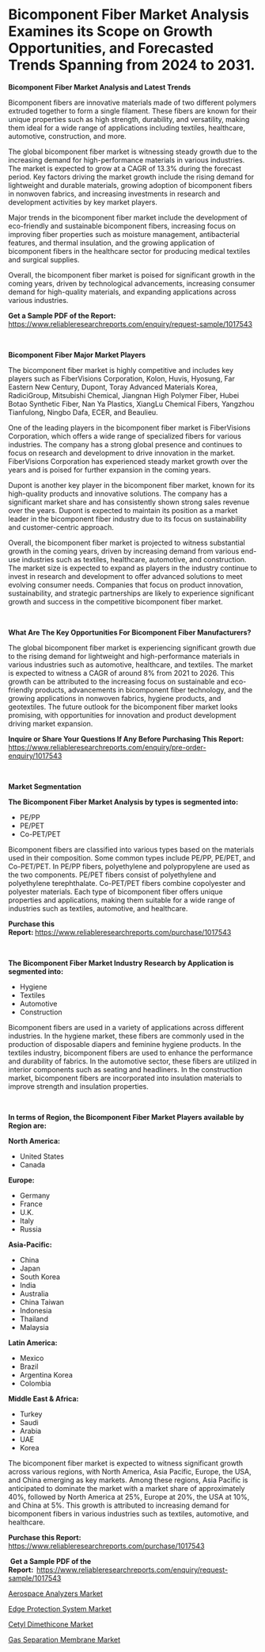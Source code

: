 <p><h1>Bicomponent Fiber Market Analysis Examines its Scope on Growth Opportunities, and Forecasted Trends Spanning from 2024 to 2031.</h1></p><p><strong>Bicomponent Fiber Market Analysis and Latest Trends</strong></p>
<p><p>Bicomponent fibers are innovative materials made of two different polymers extruded together to form a single filament. These fibers are known for their unique properties such as high strength, durability, and versatility, making them ideal for a wide range of applications including textiles, healthcare, automotive, construction, and more.</p><p>The global bicomponent fiber market is witnessing steady growth due to the increasing demand for high-performance materials in various industries. The market is expected to grow at a CAGR of 13.3% during the forecast period. Key factors driving the market growth include the rising demand for lightweight and durable materials, growing adoption of bicomponent fibers in nonwoven fabrics, and increasing investments in research and development activities by key market players.</p><p>Major trends in the bicomponent fiber market include the development of eco-friendly and sustainable bicomponent fibers, increasing focus on improving fiber properties such as moisture management, antibacterial features, and thermal insulation, and the growing application of bicomponent fibers in the healthcare sector for producing medical textiles and surgical supplies.</p><p>Overall, the bicomponent fiber market is poised for significant growth in the coming years, driven by technological advancements, increasing consumer demand for high-quality materials, and expanding applications across various industries.</p></p>
<p><strong>Get a Sample PDF of the Report:&nbsp;</strong> <a href="https://www.reliableresearchreports.com/enquiry/request-sample/1017543">https://www.reliableresearchreports.com/enquiry/request-sample/1017543</a></p>
<p>&nbsp;</p>
<p><strong>Bicomponent Fiber Major Market Players</strong></p>
<p><p>The bicomponent fiber market is highly competitive and includes key players such as FiberVisions Corporation, Kolon, Huvis, Hyosung, Far Eastern New Century, Dupont, Toray Advanced Materials Korea, RadiciGroup, Mitsubishi Chemical, Jiangnan High Polymer Fiber, Hubei Botao Synthetic Fiber, Nan Ya Plastics, XiangLu Chemical Fibers, Yangzhou Tianfulong, Ningbo Dafa, ECER, and Beaulieu.</p><p>One of the leading players in the bicomponent fiber market is FiberVisions Corporation, which offers a wide range of specialized fibers for various industries. The company has a strong global presence and continues to focus on research and development to drive innovation in the market. FiberVisions Corporation has experienced steady market growth over the years and is poised for further expansion in the coming years.</p><p>Dupont is another key player in the bicomponent fiber market, known for its high-quality products and innovative solutions. The company has a significant market share and has consistently shown strong sales revenue over the years. Dupont is expected to maintain its position as a market leader in the bicomponent fiber industry due to its focus on sustainability and customer-centric approach.</p><p>Overall, the bicomponent fiber market is projected to witness substantial growth in the coming years, driven by increasing demand from various end-use industries such as textiles, healthcare, automotive, and construction. The market size is expected to expand as players in the industry continue to invest in research and development to offer advanced solutions to meet evolving consumer needs. Companies that focus on product innovation, sustainability, and strategic partnerships are likely to experience significant growth and success in the competitive bicomponent fiber market.</p></p>
<p>&nbsp;</p>
<p><strong>What Are The Key Opportunities For Bicomponent Fiber Manufacturers?</strong></p>
<p><p>The global bicomponent fiber market is experiencing significant growth due to the rising demand for lightweight and high-performance materials in various industries such as automotive, healthcare, and textiles. The market is expected to witness a CAGR of around 8% from 2021 to 2026. This growth can be attributed to the increasing focus on sustainable and eco-friendly products, advancements in bicomponent fiber technology, and the growing applications in nonwoven fabrics, hygiene products, and geotextiles. The future outlook for the bicomponent fiber market looks promising, with opportunities for innovation and product development driving market expansion.</p></p>
<p><strong>Inquire or Share Your Questions If Any Before Purchasing This Report:</strong> <a href="https://www.reliableresearchreports.com/enquiry/pre-order-enquiry/1017543">https://www.reliableresearchreports.com/enquiry/pre-order-enquiry/1017543</a></p>
<p>&nbsp;</p>
<p><strong>Market Segmentation</strong></p>
<p><strong>The Bicomponent Fiber Market Analysis by types is segmented into:</strong></p>
<p><ul><li>PE/PP</li><li>PE/PET</li><li>Co-PET/PET</li></ul></p>
<p><p>Bicomponent fibers are classified into various types based on the materials used in their composition. Some common types include PE/PP, PE/PET, and Co-PET/PET. In PE/PP fibers, polyethylene and polypropylene are used as the two components. PE/PET fibers consist of polyethylene and polyethylene terephthalate. Co-PET/PET fibers combine copolyester and polyester materials. Each type of bicomponent fiber offers unique properties and applications, making them suitable for a wide range of industries such as textiles, automotive, and healthcare.</p></p>
<p><strong>Purchase this Report:&nbsp;</strong><a href="https://www.reliableresearchreports.com/purchase/1017543">https://www.reliableresearchreports.com/purchase/1017543</a></p>
<p>&nbsp;</p>
<p><strong>The Bicomponent Fiber Market Industry Research by Application is segmented into:</strong></p>
<p><ul><li>Hygiene</li><li>Textiles</li><li>Automotive</li><li>Construction</li></ul></p>
<p><p>Bicomponent fibers are used in a variety of applications across different industries. In the hygiene market, these fibers are commonly used in the production of disposable diapers and feminine hygiene products. In the textiles industry, bicomponent fibers are used to enhance the performance and durability of fabrics. In the automotive sector, these fibers are utilized in interior components such as seating and headliners. In the construction market, bicomponent fibers are incorporated into insulation materials to improve strength and insulation properties.</p></p>
<p>&nbsp;</p>
<p><strong>In terms of Region, the Bicomponent Fiber Market Players available by Region are:</strong></p>
<p>
    <p> <strong> North America: </strong>
        <ul>
            <li>United States</li>
            <li>Canada</li>
        </ul>
        </p> 
    <p> <strong> Europe: </strong>
        <ul>
            <li>Germany</li>
            <li>France</li>
            <li>U.K.</li>
            <li>Italy</li>
            <li>Russia</li>
        </ul>
        </p> 
    <p> <strong> Asia-Pacific: </strong>
        <ul>
            <li>China</li>
            <li>Japan</li>
            <li>South Korea</li>
            <li>India</li>
            <li>Australia</li>
            <li>China Taiwan</li>
            <li>Indonesia</li>
            <li>Thailand</li>
            <li>Malaysia</li>
        </ul>
        </p> 
    <p> <strong> Latin America: </strong>
        <ul>
            <li>Mexico</li>
            <li>Brazil</li>
            <li>Argentina Korea</li>
            <li>Colombia</li>
        </ul>
        </p> 
    <p> <strong> Middle East & Africa: </strong>
        <ul>
            <li>Turkey</li>
            <li>Saudi</li>
            <li>Arabia</li>
            <li>UAE</li>
            <li>Korea</li>
        </ul>
    </p>
    </p>
<p><p>The bicomponent fiber market is expected to witness significant growth across various regions, with North America, Asia Pacific, Europe, the USA, and China emerging as key markets. Among these regions, Asia Pacific is anticipated to dominate the market with a market share of approximately 40%, followed by North America at 25%, Europe at 20%, the USA at 10%, and China at 5%. This growth is attributed to increasing demand for bicomponent fibers in various industries such as textiles, automotive, and healthcare.</p></p>
<p><strong>Purchase this Report: </strong><a href="https://www.reliableresearchreports.com/purchase/1017543">https://www.reliableresearchreports.com/purchase/1017543</a></p>
<p>&nbsp;<strong>Get a Sample PDF of the Report:&nbsp;&nbsp;</strong><a href="https://www.reliableresearchreports.com/enquiry/request-sample/1017543">https://www.reliableresearchreports.com/enquiry/request-sample/1017543</a></p>
<p><strong></strong></p>
<p><p><a href="https://spotless-saver-8fd.notion.site/Aerospace-Analyzers-Market-Research-Report-Provides-Critical-Insights-that-can-help-Shape-Business-D-b6e88b004bcc4d7aa82c4fc5ddcc6116">Aerospace Analyzers Market</a></p><p><a href="https://github.com/nathandecarvalho/Market-Research-Report-List-2/blob/main/edge-protection-system-market.md">Edge Protection System Market</a></p><p><a href="https://view.publitas.com/reportprime-1/cetyl-dimethicone-market-research-report-provides-critical-insights-that-can-help-shape-business-development-and-investment-strategies/">Cetyl Dimethicone Market</a></p><p><a href="https://github.com/julyju69/Market-Research-Report-List-2/blob/main/gas-separation-membrane-market.md">Gas Separation Membrane Market</a></p></p>